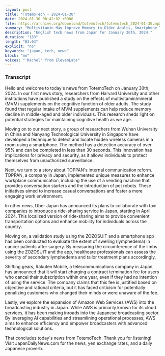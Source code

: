```yaml
---
layout: post
title: "TotemoTech - 2024-01-30"
date: 2024-01-30 08:42:02 +0900
file: https://archive.org/download/totemotech/totemotech_2024-01-30.mp3
summary: "Multivitamin May Improve Memory in Older Adults, Smartphone Technology Detects Hidden Cameras, & more…"
description: "English tech news from Japan for January 30th, 2024."
duration: "183"
length: "03:03"
explicit: "no"
keywords: "japan, tech, news"
block: "no"
voices: "'Rachel' from ElevenLabs"
---
```


### Transcript

Hello and welcome to today's news from TotemoTech on January 30th, 2024. In our first news story, researchers from Harvard University and other institutions have published a study on the effects of multivitamin/mineral (MVM) supplements on the cognitive function of older adults. The study found that regular intake of MVM supplements can help reduce memory decline in middle-aged and older individuals. This research sheds light on potential strategies for maintaining cognitive health as we age.

Moving on to our next story, a group of researchers from Wuhan University in China and Nanyang Technological University in Singapore have developed a technique to detect and locate hidden wireless cameras in a room using a smartphone. The method has a detection accuracy of over 95% and can be completed in less than 30 seconds. This innovation has implications for privacy and security, as it allows individuals to protect themselves from unauthorized surveillance.

Next, we turn to a story about TOPPAN's internal communication reform. TOPPAN, a company in Japan, implemented unique measures to enhance workplace communication, including the use of a vending machine that provides conversation starters and the introduction of pet robots. These initiatives aimed to increase casual conversations and foster a more engaging work environment.

In other news, Uber Japan has announced its plans to collaborate with taxi companies to introduce a ride-sharing service in Japan, starting in April 2024. This localized version of ride-sharing aims to provide convenient transportation options and enhance mobility for individuals across the country.

Moving on, a validation study using the ZOZOSUIT and a smartphone app has been conducted to evaluate the extent of swelling (lymphedema) in cancer patients after surgery. By measuring the circumference of the limbs using the ZOZOSUIT and the app, healthcare professionals can assess the severity of secondary lymphedema and tailor treatment plans accordingly.

Shifting gears, Rakuten Mobile, a telecommunications company in Japan, has announced that it will start charging a contract termination fee for users who cancel their subscription within one year, even if they had no intention of using the service. The company claims that this fee is justified based on objective and rational criteria, but it has faced criticism for potentially penalizing customers who changed their minds or were unaware of the fee.

Lastly, we explore the expansion of Amazon Web Services (AWS) into the broadcasting industry in Japan. While AWS is primarily known for its cloud services, it has been making inroads into the Japanese broadcasting sector. By leveraging AI capabilities and streamlining operational processes, AWS aims to enhance efficiency and empower broadcasters with advanced technological solutions.

That concludes today's news from TotemoTech. Thank you for listening!   Visit JapanDailyNews.com for the news, yen exchange rates, and a daily Japanese proverb.

